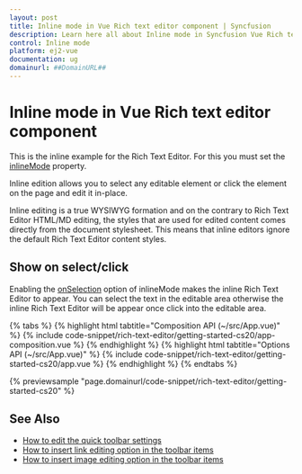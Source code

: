 ```yaml
---
layout: post
title: Inline mode in Vue Rich text editor component | Syncfusion
description: Learn here all about Inline mode in Syncfusion Vue Rich text editor component of Syncfusion Essential JS 2 and more.
control: Inline mode 
platform: ej2-vue
documentation: ug
domainurl: ##DomainURL##
---
```


# Inline mode in Vue Rich text editor component

This is the inline example for the Rich Text Editor. For this you must set the [inlineMode](https://ej2.syncfusion.com/vue/documentation/api/rich-text-editor/#inlinemode) property.

Inline edition allows you to select any editable element or click the element on the page and edit it in-place.

Inline editing is a true WYSIWYG formation and on the contrary to Rich Text Editor HTML/MD editing, the styles that are used for edited content comes directly from the document stylesheet. This means that inline editors ignore the default Rich Text Editor content styles.

## Show on select/click

Enabling the [onSelection](https://ej2.syncfusion.com/vue/documentation/api/rich-text-editor/inlineMode/#onselection) option of inlineMode makes the inline Rich Text Editor to appear.  You can select the text in the editable area otherwise the inline Rich Text Editor will be appear once click into the editable area.

{% tabs %}
{% highlight html tabtitle="Composition API (~/src/App.vue)" %}
{% include code-snippet/rich-text-editor/getting-started-cs20/app-composition.vue %}
{% endhighlight %}
{% highlight html tabtitle="Options API (~/src/App.vue)" %}
{% include code-snippet/rich-text-editor/getting-started-cs20/app.vue %}
{% endhighlight %}
{% endtabs %}
        
{% previewsample "page.domainurl/code-snippet/rich-text-editor/getting-started-cs20" %}

## See Also

* [How to edit the quick toolbar settings](../rich-text-editor/toolbar#quick-inline-toolbars)
* [How to insert link editing option in the toolbar items](../rich-text-editor/link#insert-link)
* [How to insert image editing option in the toolbar items](../rich-text-editor/image#upload-options)